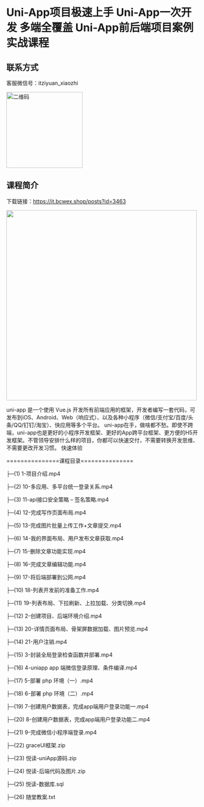 # Uni-App项目极速上手 Uni-App一次开发 多端全覆盖 Uni-App前后端项目案例实战课程

## 联系方式

客服微信号：itziyuan_xiaozhi

<img src="https://ziyuanyun.oss-cn-guangzhou.aliyuncs.com/common/20240614073449/666b82192834a.jpg" width="200" height="200" alt="二维码">

## 课程简介

下载链接：https://it.bcwex.shop/posts?id=3463

<img src="https://ziyuanyun.oss-cn-guangzhou.aliyuncs.com/yun/20240515185159/664493cf3121a.jpg" width="500" alt="">

  uni-app 是一个使用 Vue.js 开发所有前端应用的框架，开发者编写一套代码，可发布到iOS、Android、Web（响应式）、以及各种小程序（微信/支付宝/百度/头条/QQ/钉钉/淘宝）、快应用等多个平台。 uni-app在手，做啥都不愁。即使不跨端，uni-app也是更好的小程序开发框架、更好的App跨平台框架、更方便的H5开发框架。不管领导安排什么样的项目，你都可以快速交付，不需要转换开发思维、不需要更改开发习惯。 快速体验

 ===============课程目录===============

 ├─(1) 1-项目介绍.mp4

 ├─(2) 10-多应用、多平台统一登录关系.mp4

 ├─(3) 11-api接口安全策略 – 签名策略.mp4

 ├─(4) 12-完成写作页面布局.mp4

 ├─(5) 13-完成图片批量上传工作+文章提交.mp4

 ├─(6) 14-我的界面布局、用户发布文章获取.mp4

 ├─(7) 15-删除文章功能实现.mp4

 ├─(8) 16-完成文章编辑功能.mp4

 ├─(9) 17-将后端部署到公网.mp4

 ├─(10) 18-列表开发前的准备工作.mp4

 ├─(11) 19-列表布局、下拉刷新、上拉加载、分类切换.mp4

 ├─(12) 2-创建项目、后端环境介绍.mp4

 ├─(13) 20-详情页面布局、骨架屏数据加载、图片预览.mp4

 ├─(14) 21-用户注销.mp4

 ├─(15) 3-封装全局登录检查函数并部署.mp4

 ├─(16) 4-uniapp app 端微信登录原理、条件编译.mp4

 ├─(17) 5-部署 php 环境（一）.mp4

 ├─(18) 6-部署 php 环境（二）.mp4

 ├─(19) 7-创建用户数据表，完成app端用户登录功能一.mp4

 ├─(20) 8-创建用户数据表，完成app端用户登录功能二.mp4

 ├─(21) 9-完成微信小程序端登录.mp4

 ├─(22) graceUI框架.zip

 ├─(23) 悦读-uniApp源码.zip

 ├─(24) 悦读-后端代码及图片.zip

 ├─(25) 悦读-数据库.sql

 ├─(26) 随堂教案.txt

  